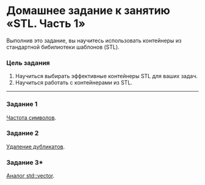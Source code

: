 # Домашнее задание к занятию «STL. Часть 1»

Выполнив это задание, вы научитесь использовать контейнеры из стандартной бибилиотеки шаблонов (STL).

### Цель задания

1. Научиться выбирать эффективные контейнеры STL для ваших задач.
2. Научиться работать с контейнерами из STL.


------

### Задание 1

[Частота символов](01).

### Задание 2

[Удаление дубликатов](02).

### Задание 3*

[Аналог std::vector](03).



